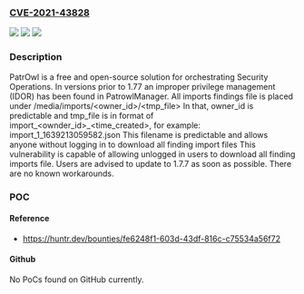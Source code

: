 ### [CVE-2021-43828](https://cve.mitre.org/cgi-bin/cvename.cgi?name=CVE-2021-43828)
![](https://img.shields.io/static/v1?label=Product&message=PatrowlManager&color=blue)
![](https://img.shields.io/static/v1?label=Version&message=%3C%201.7.7%20&color=brightgreen)
![](https://img.shields.io/static/v1?label=Vulnerability&message=CWE-269%3A%20Improper%20Privilege%20Management&color=brightgreen)

### Description

PatrOwl is a free and open-source solution for orchestrating Security Operations. In versions prior to 1.77 an improper privilege management (IDOR) has been found in PatrowlManager. All imports findings file is placed under /media/imports/<owner_id>/<tmp_file> In that, owner_id is predictable and tmp_file is in format of import_<ownder_id>_<time_created>, for example: import_1_1639213059582.json This filename is predictable and allows anyone without logging in to download all finding import files This vulnerability is capable of allowing unlogged in users to download all finding imports file. Users are advised to update to 1.7.7 as soon as possible. There are no known workarounds.

### POC

#### Reference
- https://huntr.dev/bounties/fe6248f1-603d-43df-816c-c75534a56f72

#### Github
No PoCs found on GitHub currently.


